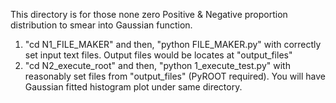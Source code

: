 This directory is for those none zero Positive & Negative proportion distribution to smear into Gaussian function.

1. "cd N1_FILE_MAKER" and then, "python FILE_MAKER.py"  with correctly set input text files. Output files would be locates at "output_files"
2. "cd N2_execute_root" and then, "python 1_execute_test.py" with reasonably set files from "output_files"  (PyROOT required). You will have Gaussian fitted histogram plot under same directory.


